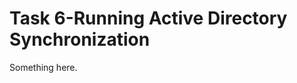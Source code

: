 [title]: # (Task 6-Running Active Directory Synchronization)
[tags]: # (XXX)
[priority]: # (1738)
# Task 6-Running Active Directory Synchronization
Something here.
